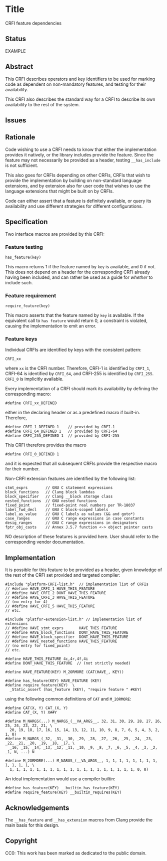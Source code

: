 # Title
CRFI feature dependencies

## Status
EXAMPLE

## Abstract
This CRFI describes operators and key identifiers to be used for marking code
as dependent on non-mandatory features, and testing for their availability.

This CRFI also describes the standard way for a CRFI to describe its own
availability to the rest of the system.

## Issues

## Rationale
Code wishing to use a CRFI needs to know that either the implementation
provides it natively, or the library includes provide the feature. Since the
feature may not necessarily be provided as a header, testing `__has_include`
is not sufficient.

This also goes for CRFIs depending on other CRFIs, CRFIs that wish to provide
the implementation by building on non-standard language extensions, and by
extension also for user code that wishes to use the language extensions that
might be built on by CRFIs.

Code can either assert that a feature is definitely available, or query its
availability and use different strategies for different configurations.

## Specification
Two interface macros are provided by this CRFI:

### Feature testing

    has_feature(key)

This macro returns 1 if the feature named by `key` is available, and 0 if not.
This does not depend on a header for the corresponding CRFI already having been
included, and can rather be used as a guide for _whether_ to include such.

### Feature requirement

    require_feature(key)

This macro asserts that the feature named by `key` is available.
If the equivalent call to `has feature` would return 0, a constraint is
violated, causing the implementation to emit an error.

### Feature keys

Individual CRFIs are identified by keys with the consistent pattern:

    CRFI_xx

where `xx` is the CRFI number. Therefore, CRFI-1 is identified by `CRFI_1`,
CRFI-64 is identified by `CRFI_64`, and CRFI-255 is identified by `CRFI_255`.
`CRFI_0` is implicitly available.

Every implementation of a CRFI should mark its availability by defining the
corresponding macro:

    #define CRFI_xx_DEFINED

either in the declaring header or as a predefined macro if built-in. Therefore,

    #define CRFI_1_DEFINED 1    // provided by CRFI-1
    #define CRFI_64_DEFINED 1   // provided by CRFI-64
    #define CRFI_255_DEFINED 1  // provided by CRFI-255

This CRFI therefore provides the macro

    #define CRFI_0_DEFINED 1

and it is expected that all subsequent CRFIs provide the respective macro for
their number.

Non-CRFI extension features are identified by the following list:

    stmt_exprs        // GNU C statement expressions
    block_functions   // Clang block lambdas
    block_specifier   // Clang __block storage class
    nested_functions  // GNU nested functions
    fixed_point       // fixed-point real numbers per TR-18037
    label_fwd_decl    // GNU C block-scoped labels
    label_as_value    // GNU C labels as values (&& and goto*)
    case_ranges       // GNU C range expressions in case constants
    desig_ranges      // GNU C range expressions in designators
    fptr_obj_casts    // Annex J.5.7 function <-> object pointer casts

NO description of these features is provided here. User should refer to the
corresponding vendor documentation. 

## Implementation

It is possible for this feature to be provided as a header, given knowledge of
the rest of the CRFI set provided and targeted compiler:

    #include "platform-CRFI-list.h"  // implementation list of CRFIs
    // #define HAVE_CRFI_1 HAVE_THIS_FEATURE
    // #define HAVE_CRFI_2 DONT_HAVE_THIS_FEATURE
    // #define HAVE_CRFI_3 HAVE_THIS_FEATURE
    // (no entry for 4)
    // #define HAVE_CRFI_5 HAVE_THIS_FEATURE
    // etc.
    
    #include "platfor-extension-list.h" // implementation list of extensions
    // #define HAVE_stmt_exprs       HAVE_THIS_FEATURE
    // #define HAVE_block_functions  DONT_HAVE_THIS_FEATURE
    // #define HAVE_block_specifier  DONT_HAVE_THIS_FEATURE
    // #define HAVE_nested_functions HAVE_THIS_FEATURE
    // (no entry for fixed_point)
    // etc.
    
    #define HAVE_THIS_FEATURE 4c,4r,4f,4i
    #define DONT_HAVE_THIS_FEATURE  // (not strictly needed)
    
    #define HAVE_FEATURE(KEY) M_2ORMORE (CAT(HAVE_, KEY))
    
    #define has_feature(KEY) HAVE_FEATURE (KEY)
    #define require_feature(KEY)  \
      _Static_assert (has_feature (KEY), "require feature " #KEY)

using the following common definitions of `CAT` and `M_2ORMORE`:

    #define CAT(X, Y) CAT_(X, Y)
    #define CAT_(X, Y) X##Y
    
    #define M_NARGS(...) M_NARGS_(__VA_ARGS__, 32, 31, 30, 29, 28, 27, 26, 25, 24, 23, 22, 21, \
      20, 19, 18, 17, 16, 15, 14, 13, 12, 11, 10, 9, 8, 7, 6, 5, 4, 3, 2, 1, 0)
    #define M_NARGS_(_32, _31, _30, _29, _28, _27, _26, _25, _24, _23, _22, _21, _20, _19, _18, _17, \
      _16, _15, _14, _13, _12, _11, _10, _9, _8, _7, _6, _5, _4, _3, _2, _1, N, ...) N
    
    #define M_2ORMORE(...) M_NARGS_(__VA_ARGS__, 1, 1, 1, 1, 1, 1, 1, 1, 1, 1, 1, 1, \
      1, 1, 1, 1, 1, 1, 1, 1, 1, 1, 1, 1, 1, 1, 1, 1, 1, 1, 1, 0, 0)

An ideal implementation would use a compiler builtin:

    #define has_feature(KEY) __builtin_has_feature(KEY)
    #define require_feature(KEY) __builtin_requires(KEY)

## Acknowledgements
The `__has_feature` and `__has_extension` macros from Clang
provide the main basis for this design.

## Copyright
CC0: This work has been marked as dedicated to the public domain.
